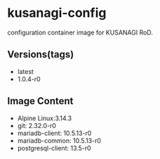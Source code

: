 # kusanagi-config

configuration container image for KUSANAGI RoD.

## Versions(tags)
- latest
- 1.0.4-r0

## Image Content
- Alpine Linux:3.14.3
- git: 2.32.0-r0
- mariadb-client: 10.5.13-r0
- mariadb-common: 10.5.13-r0
- postgresql-client: 13.5-r0

